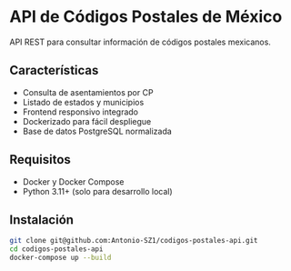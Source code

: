 # API de Códigos Postales de México

API REST para consultar información de códigos postales mexicanos.

## Características
- Consulta de asentamientos por CP
- Listado de estados y municipios
- Frontend responsivo integrado
- Dockerizado para fácil despliegue
- Base de datos PostgreSQL normalizada

## Requisitos
- Docker y Docker Compose
- Python 3.11+ (solo para desarrollo local)

## Instalación
```bash
git clone git@github.com:Antonio-SZ1/codigos-postales-api.git
cd codigos-postales-api
docker-compose up --build
